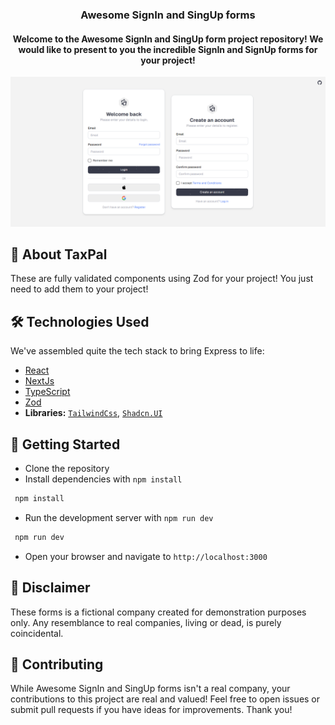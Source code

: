 # <h3 align="center">Awesome SignIn and SingUp forms</h3>

<h4 align="center">Welcome to the Awesome SignIn and SingUp form project repository! We would like to present to you the incredible SignIn and SignUp forms for your project!</h3>

![Banner](./public/login-forms-banner.jpg)

## 🤖 About TaxPal

These are fully validated components using Zod for your project! You just need to add them to your project!

## 🛠 Technologies Used

We've assembled quite the tech stack to bring Express to life:

- [React](https://react.dev/)
- [NextJs](https://nextjs.org/)
- [TypeScript](https://www.typescriptlang.org/)
- [Zod](https://zod.dev/)
- **Libraries:** [`TailwindCss`](https://tailwindcss.com/), [`Shadcn.UI`](https://ui.shadcn.com/)

## 🚀 Getting Started

- Clone the repository
- Install dependencies with `npm install`

```bash
 npm install
```

- Run the development server with `npm run dev`

```bash
 npm run dev
```

- Open your browser and navigate to `http://localhost:3000`

## 📜 Disclaimer

These forms is a fictional company created for demonstration purposes only. Any resemblance to real companies, living or dead, is purely coincidental.

## 🤝 Contributing

While Awesome SignIn and SingUp forms isn't a real company, your contributions to this project are real and valued! Feel free to open issues or submit pull requests if you have ideas for improvements. Thank you!
